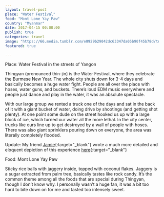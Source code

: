```yaml
---
layout: travel-post
place: "Water Festival"
food: "Mont Lone Yay Paw"
country: "Myanmar"
date: 2017-04-15 00:00:00
publish: true
categories: travel
image: "https://66.media.tumblr.com/e0929b29042dc63347da05b90f45b78d/tumblr_p0zncerN8l1wkhtd7o1_1280.jpg"
featured: true

---
```


Place: Water Festival in the streets of Yangon

Thingyan (pronounced thin-jin) is the Water Festival, where they celebrate the Burmese New Year. The whole city shuts down for 3-4 days and basically becomes a huge water fight. People are all over the place with hoses, water guns, and buckets. There’s loud EDM music everywhere and people just dance and play in the water, it was an absolute spectacle.

With our large group we rented a truck one of the days and sat in the back of it with a giant bucket of water, doing drive by shootings (and getting shot plenty). At one point some dude on the street hooked us up with a large block of ice, which turned our water all the more lethal. In the city center, trucks like ours line up to get destroyed by a wall of people with hoses. There was also giant sprinklers pouring down on everyone, the area was literally completely flooded.

Update: My friend [Jamie](http://jamie-wong.com/){:target="_blank"} wrote a much more detailed and eloquent depiction of this experience [here](https://medium.com/the-w-letters/4-waters-jw-edc6f57b2fdc){:target="_blank"}

Food: Mont Lone Yay Paw

Sticky rice balls with jaggery inside, topped with coconut flakes. Jaggery is a sugar extracted from palm tree, basically tastes like rock candy. It’s the common theme among all the foods that are special during Thingyan, though I don’t know why. I personally wasn’t a huge fan, it was a bit too hard to bite down on for me and tasted too intensely sweet.